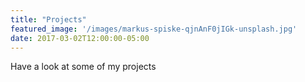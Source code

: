 ```yaml
---
title: "Projects"
featured_image: '/images/markus-spiske-qjnAnF0jIGk-unsplash.jpg'
date: 2017-03-02T12:00:00-05:00
---
```

Have a look at some of my projects
